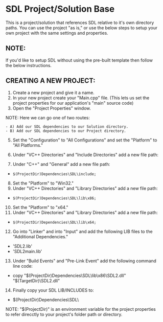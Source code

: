 SDL Project/Solution Base
==
This is a project/solution that references SDL relative to it's own directory paths. You can use the project "as is," or use the below steps to setup your own project with the same settings and properties.

NOTE:
-------
If you'd like to setup SDL without using the pre-built template then follow the below instructions.

CREATING A NEW PROJECT:
------
1. Create a new project and give it a name.
2. In your new project create your "Main.cpp" file.
  (This lets us set the project properties for our application's "main" source code)
3. Open the "Project Properties" window.

  NOTE: Here we can go one of two routes:
    
    - A) Add our SDL dependencies to our Solution directory.
    - B) Add our SDL dependencies to our Project directory.

5. Set the "Configuration" to "All Configurations" and set the "Platform" to "All Platforms."

6. Under "VC++ Directories" and "Include Directories" add a new file path:

7. Under "C++" and "General" add a new file path:
  
  - `$(ProjectDir)Dependencies\SDL\include;`
  
8. Set the "Platform" to "Win32."
9. Under "VC++ Directories" and "Library Directories" add a new file path:

  - `$(ProjectDir)Dependencies\SDL\lib\x86;`

10. Set the "Platform" to "x64."
11. Under "VC++ Directories" and "Library Directories" add a new file path:

  - `$(ProjectDir)Dependencies\SDL\lib\x64;`

12. Go into "Linker" and into "Input" and add the following LIB files to the "Additional Dependencies."

  - 'SDL2.lib'
  - 'SDL2main.lib'

13. Under "Build Events" and "Pre-Link Event" add the following command line code:
 
  - copy "$(ProjectDir)Dependencies\SDL\lib\x86\SDL2.dll" "$(TargetDir)\SDL2.dll"
  
14. Finally copy your SDL LIB/INCLUDES to:
 
  - $(ProjectDir)Dependencies\SDL\
  
NOTE: "$(ProjectDir)" is an environment variable for the project properties to refer direcctly to your project's folder path or directory.
